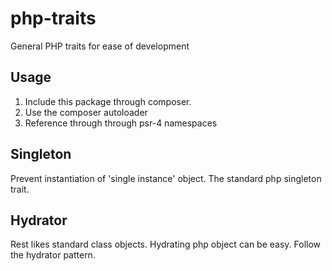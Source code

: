 # php-traits
General PHP traits for ease of development

## Usage
1. Include this package through composer. 
2. Use the composer autoloader
3. Reference through through psr-4 namespaces

## Singleton
Prevent instantiation of 'single instance' object. The standard php singleton trait.

## Hydrator
Rest likes standard class objects. Hydrating php object can be easy. Follow the hydrator pattern.
